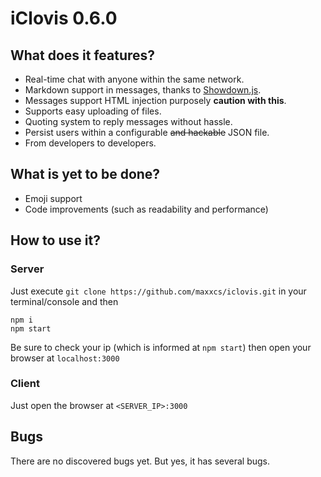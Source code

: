 # iClovis 0.6.0 

## What does it features?

- Real-time chat with anyone within the same network.
- Markdown support in messages, thanks to [Showdown.js](https://github.com/showdownjs/showdown).
- Messages support HTML injection purposely **caution with this**.
- Supports easy uploading of files.
- Quoting system to reply messages without hassle.
- Persist users within a configurable ~~and hackable~~ JSON file.
- From developers to developers.

## What is yet to be done?

- Emoji support
- Code improvements (such as readability and performance)

## How to use it?

### Server

Just execute `git clone https://github.com/maxxcs/iclovis.git` in your terminal/console and then
```shell
npm i
npm start
```

Be sure to check your ip (which is informed at `npm start`) then open your browser at `localhost:3000`

### Client

Just open the browser at `<SERVER_IP>:3000`


## Bugs

There are no discovered bugs yet. But yes, it has several bugs.
